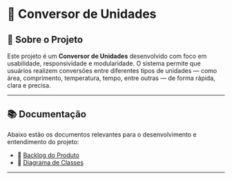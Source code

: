 # 🔄 Conversor de Unidades

## 📌 Sobre o Projeto

Este projeto é um **Conversor de Unidades** desenvolvido com foco em usabilidade, responsividade e modularidade. O sistema permite que usuários realizem conversões entre diferentes tipos de unidades — como área, comprimento, temperatura, tempo, entre outras — de forma rápida, clara e precisa.

---

## 📚 Documentação

Abaixo estão os documentos relevantes para o desenvolvimento e entendimento do projeto:

- 📄 [Backlog do Produto](./doc/backlog/backlog.md)
- 📐 [Diagrama de Classes](./doc/modelagem/diagramaDeClasses.md)

---
